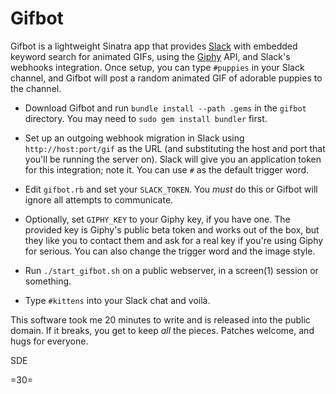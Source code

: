 # Gifbot

Gifbot is a lightweight Sinatra app that provides [Slack](http://slack.com/) with embedded keyword search for animated GIFs, using the [Giphy](http://giphy.com/) API, and Slack's webhooks integration. Once setup, you can type `#puppies` in your Slack channel, and Gifbot will post a random animated GIF of adorable puppies to the channel.

* Download Gifbot and run `bundle install --path .gems` in the `gifbot` directory. You may need to `sudo gem install bundler` first.

* Set up an outgoing webhook migration in Slack using `http://host:port/gif` as the URL (and substituting the host and port that you'll be running the server on). Slack will give you an application token for this integration; note it. You can use `#` as the default trigger word.

* Edit `gifbot.rb` and set your `SLACK_TOKEN`. You _must_ do this or Gifbot will ignore all attempts to communicate.

* Optionally, set `GIPHY_KEY` to your Giphy key, if you have one. The provided key is Giphy's public beta token and works out of the box, but they like you to contact them and ask for a real key if you're using Giphy for serious. You can also change the trigger word and the image style.

* Run `./start_gifbot.sh` on a public webserver, in a screen(1) session or something.

* Type `#kittens` into your Slack chat and voilà.

This software took me 20 minutes to write and is released into the public domain. If it breaks, you get to keep _all_ the pieces. Patches welcome, and hugs for everyone.

SDE

=30=







